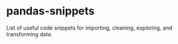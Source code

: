 # pandas-snippets

List of useful code snippets for importing, cleaning, exploring, and transforming data.
